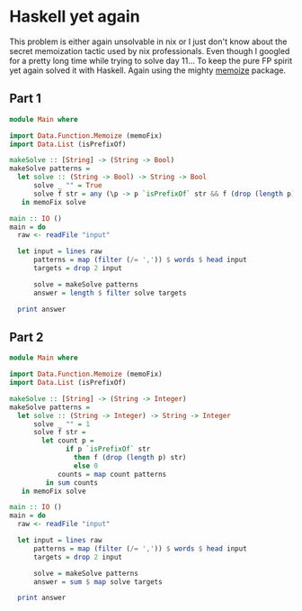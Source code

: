 # Haskell yet again

This problem is either again unsolvable in nix or I just don't know about the secret memoization tactic used by nix professionals. Even though I googled for a pretty long time while trying to solve day 11... To keep the pure FP spirit yet again solved it with Haskell. Again using the mighty [memoize](https://hackage.haskell.org/package/memoize) package.

## Part 1

```hs
module Main where

import Data.Function.Memoize (memoFix)
import Data.List (isPrefixOf)

makeSolve :: [String] -> (String -> Bool)
makeSolve patterns =
  let solve :: (String -> Bool) -> String -> Bool
      solve _ "" = True
      solve f str = any (\p -> p `isPrefixOf` str && f (drop (length p) str)) patterns
   in memoFix solve

main :: IO ()
main = do
  raw <- readFile "input"

  let input = lines raw
      patterns = map (filter (/= ',')) $ words $ head input
      targets = drop 2 input

      solve = makeSolve patterns
      answer = length $ filter solve targets

  print answer
```

## Part 2

```hs
module Main where

import Data.Function.Memoize (memoFix)
import Data.List (isPrefixOf)

makeSolve :: [String] -> (String -> Integer)
makeSolve patterns =
  let solve :: (String -> Integer) -> String -> Integer
      solve _ "" = 1
      solve f str =
        let count p =
              if p `isPrefixOf` str
                then f (drop (length p) str)
                else 0
            counts = map count patterns
         in sum counts
   in memoFix solve

main :: IO ()
main = do
  raw <- readFile "input"

  let input = lines raw
      patterns = map (filter (/= ',')) $ words $ head input
      targets = drop 2 input

      solve = makeSolve patterns
      answer = sum $ map solve targets

  print answer
```
